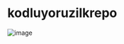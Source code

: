 # kodluyoruzilkrepo

![image](https://user-images.githubusercontent.com/117595162/200190984-edda956c-c6b1-48fa-8664-a61b2eab9a44.png)
